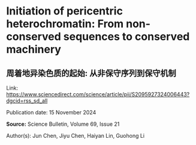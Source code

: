 # Initiation of pericentric heterochromatin: From non-conserved sequences to conserved machinery

## 周着地异染色质的起始: 从非保守序列到保守机制

Link: https://www.sciencedirect.com/science/article/pii/S2095927324006443?dgcid=rss_sd_all

<p>Publication date: 15 November 2024</p><p><b>Source:</b> Science Bulletin, Volume 69, Issue 21</p><p>Author(s): Jun Chen, Jiyu Chen, Haiyan Lin, Guohong Li</p>

